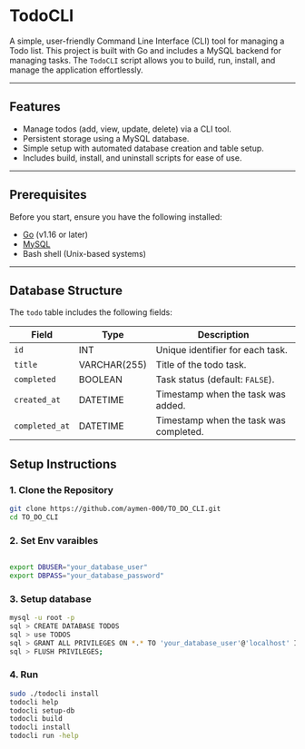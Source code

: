# TodoCLI

A simple, user-friendly Command Line Interface (CLI) tool for managing a Todo list. This project is built with Go and includes a MySQL backend for managing tasks. The `TodoCLI` script allows you to build, run, install, and manage the application effortlessly.

---

## Features

- Manage todos (add, view, update, delete) via a CLI tool.
- Persistent storage using a MySQL database.
- Simple setup with automated database creation and table setup.
- Includes build, install, and uninstall scripts for ease of use.

---

## Prerequisites

Before you start, ensure you have the following installed:

- [Go](https://golang.org/) (v1.16 or later)
- [MySQL](https://www.mysql.com/)
- Bash shell (Unix-based systems)

---
## Database Structure

The `todo` table includes the following fields:

| Field         | Type         | Description                        |
|---------------|--------------|------------------------------------|
| `id`          | INT          | Unique identifier for each task.  |
| `title`       | VARCHAR(255) | Title of the todo task.           |
| `completed`   | BOOLEAN      | Task status (default: `FALSE`).   |
| `created_at`  | DATETIME     | Timestamp when the task was added.|
| `completed_at`| DATETIME     | Timestamp when the task was completed. |

## Setup Instructions

### 1. Clone the Repository

```bash
git clone https://github.com/aymen-000/TO_DO_CLI.git
cd TO_DO_CLI
``` 

### 2. Set Env varaibles 
```  bash 

export DBUSER="your_database_user"
export DBPASS="your_database_password"
``` 
### 3. Setup database 
```  bash 
mysql -u root -p 
sql > CREATE DATABASE TODOS
sql > use TODOS 
sql > GRANT ALL PRIVILEGES ON *.* TO 'your_database_user'@'localhost' IDENTIFIED BY 'your_password';
sql > FLUSH PRIVILEGES;

```
### 4. Run  
```  bash 
sudo ./todocli install
todocli help 
todocli setup-db
todocli build
todocli install
todocli run -help 
``` 

